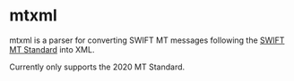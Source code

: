 # mtxml
mtxml is a parser for converting SWIFT MT messages following the [SWIFT MT Standard](https://www2.swift.com/knowledgecentre/products/Standards%20MT) into XML.

Currently only supports the 2020 MT Standard.
